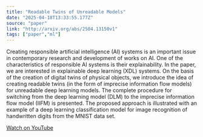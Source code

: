 ```yaml
---
title: "Readable Twins of Unreadable Models"
date: "2025-04-18T13:33:55.177Z"
source: "paper"
link: "http://arxiv.org/abs/2504.13150v1"
tags: ["paper","ml"]
---
```


Creating responsible artificial intelligence (AI) systems is an important issue in contemporary research and development of works on AI. One of the characteristics of responsible AI systems is their explainability. In the paper, we are interested in explainable deep learning (XDL) systems. On the basis of the creation of digital twins of physical objects, we introduce the idea of creating readable twins (in the form of imprecise information flow models) for unreadable deep learning models. The complete procedure for switching from the deep learning model (DLM) to the imprecise information flow model (IIFM) is presented. The proposed approach is illustrated with an example of a deep learning classification model for image recognition of handwritten digits from the MNIST data set.

[Watch on YouTube](http://arxiv.org/abs/2504.13150v1)
